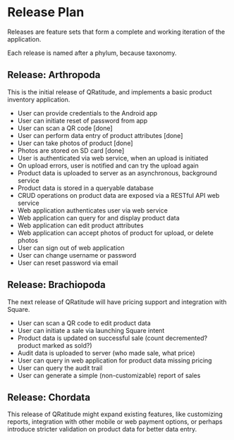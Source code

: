 
Release Plan
============

Releases are feature sets that form a complete and working iteration of the application.

Each release is named after a phylum, because taxonomy.

Release: Arthropoda
-------------------
This is the initial release of QRatitude, and implements a basic product inventory application.

- User can provide credentials to the Android app
- User can initiate reset of password from app
- User can scan a QR code [done]
- User can perform data entry of product attributes [done]
- User can take photos of product [done]
- Photos are stored on SD card [done]
- User is authenticated via web service, when an upload is initiated
- On upload errors, user is notified and can try the upload again
- Product data is uploaded to server as an asynchronous, background service
- Product data is stored in a queryable database
- CRUD operations on product data are exposed via a RESTful API web service
- Web application authenticates user via web service
- Web application can query for and display product data
- Web application can edit product attributes
- Web application can accept photos of product for upload, or delete photos
- User can sign out of web application
- User can change username or password
- User can reset password via email

Release: Brachiopoda
--------------------
The next release of QRatitude will have pricing support and integration with Square.

- User can scan a QR code to edit product data
- User can initiate a sale via launching Square intent
- Product data is updated on successful sale (count decremented?  product marked as sold?)
- Audit data is uploaded to server (who made sale, what price)
- User can query in web application for product data missing pricing
- User can query the audit trail
- User can generate a simple (non-customizable) report of sales

Release: Chordata
-----------------
This release of QRatitude might expand existing features, like customizing reports, integration with other
mobile or web payment options, or perhaps introduce stricter validation on product data for better data
entry.
